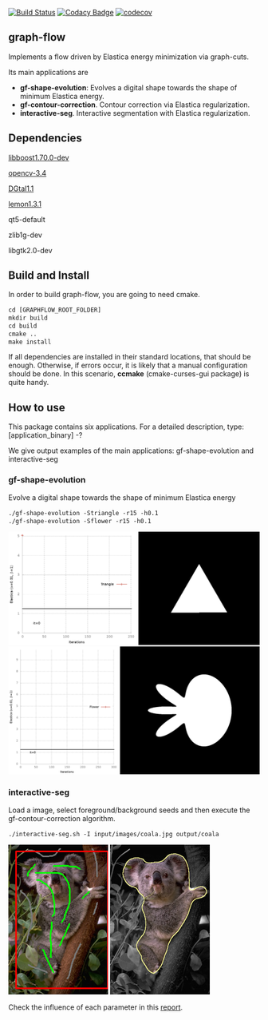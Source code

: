 [![Build Status](https://travis-ci.com/danoan/graph-flow.svg?branch=master)](https://travis-ci.com/danoan/graph-flow)
[![Codacy Badge](https://api.codacy.com/project/badge/Grade/6059626d43064254affc2b908bcd86e1)](https://app.codacy.com/manual/danoan/graph-flow?utm_source=github.com&utm_medium=referral&utm_content=danoan/graph-flow&utm_campaign=Badge_Grade_Dashboard)
[![codecov](https://codecov.io/gh/danoan/graph-flow/branch/master/graph/badge.svg?token=15BDAZDRDS)](https://codecov.io/gh/danoan/graph-flow)


## graph-flow
 Implements a flow driven by Elastica energy minimization via graph-cuts.

 Its main applications are
 - **gf-shape-evolution**: Evolves a digital shape towards the shape of minimum Elastica energy. 
  - **gf-contour-correction**. Contour correction via Elastica regularization.
 - **interactive-seg**. Interactive segmentation with Elastica regularization.
 
 
## Dependencies 

[libboost1.70.0-dev](https://www.boost.org/users/history/version_1_70_0.html)

[opencv-3.4](https://opencv.org/releases.html)

[DGtal1.1](https://dgtal.org/download/)

[lemon1.3.1](https://lemon.cs.elte.hu/trac/lemon/wiki/Downloads)

qt5-default

zlib1g-dev

libgtk2.0-dev

## Build and Install

In order to build graph-flow, you are going to need cmake.

```
cd [GRAPHFLOW_ROOT_FOLDER]
mkdir build
cd build
cmake ..
make install
```

If 
all dependencies are installed in their standard
locations, that should be enough. Otherwise, if errors occur, 
it is likely that a manual configuration should be
done. In this scenario, **ccmake** (cmake-curses-gui package) is quite handy.

## How to use

This package contains six applications. For a detailed description,
type: [application_binary] -?

We give output examples of the main applications: gf-shape-evolution and interactive-seg

### gf-shape-evolution

Evolve a digital shape towards the shape of minimum Elastica energy

```
./gf-shape-evolution -Striangle -r15 -h0.1
./gf-shape-evolution -Sflower -r15 -h0.1
```

<img alt="Triangle flow" src="https://github.com/danoan/graph-flow/blob/master/doc/images/triangle.gif" width="1000" />
<img alt="Flower flow" src="https://github.com/danoan/graph-flow/blob/master/doc/images/flower.gif" width="1000" />


### interactive-seg

Load a image, select foreground/background seeds and then execute the gf-contour-correction algorithm.

```
./interactive-seg.sh -I input/images/coala.jpg output/coala
```
<img alt="Coala seeds" src="https://github.com/danoan/graph-flow/blob/master/doc/images/coala-seeds.png" height="300" /> <img alt="Coala segmentation" src="https://github.com/danoan/graph-flow/blob/master/doc/images/coala-seg.png" height="300" />

Check the influence of each parameter in this [report](https://danoan.github.io/content/papers/graph-flow-parameters/report.html).




